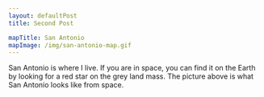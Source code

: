 ```yaml
---
layout: defaultPost
title: Second Post

mapTitle: San Antonio
mapImage: /img/san-antonio-map.gif
---
```


San Antonio is where I live. If you are in space, you can find it on the Earth by looking for a red star on the grey
 land mass. The picture above is what San Antonio looks like from space.
